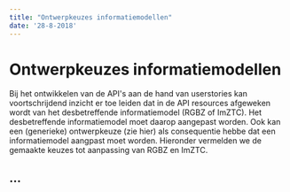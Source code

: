 ```yaml
---
title: "Ontwerpkeuzes informatiemodellen"
date: '28-8-2018'
---
```


# Ontwerpkeuzes informatiemodellen

Bij het ontwikkelen van de API's aan de hand van userstories kan
voortschrijdend inzicht er toe leiden dat in de API resources afgeweken wordt
van het desbetreffende informatiemodel (RGBZ of ImZTC). Het desbetreffende
informatiemodel moet daarop aangepast worden. Ook kan een (generieke)
ontwerpkeuze (zie hier) als consequentie hebbe dat een informatiemodel aangpast
moet worden. Hieronder vermelden we de gemaakte keuzes tot aanpassing van
RGBZ en ImZTC.

## ...
